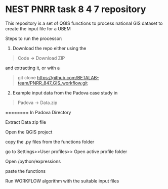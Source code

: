 # NEST PNRR task 8 4 7 repository

This repository is a set of QGIS functions to process national GIS dataset to create the input file for a UBEM

Steps to run the processor:

1) Download the repo either using the

> Code -> Download ZIP

and extracting it, or with a

> git clone https://github.com/BETALAB-team/PNRR_847_GIS_workflow.git

2) Example input data from the Padova case study in 

> Padova -> Data.zip


========
In Padova Directory

Extract Data zip file

Open the QGIS project 

copy the .py files from the functions folder

go to Settings>>User profiles>> Open active profile folder

Open /python/expressions

paste the functions

Run WORKFLOW algorithm with the suitable input files